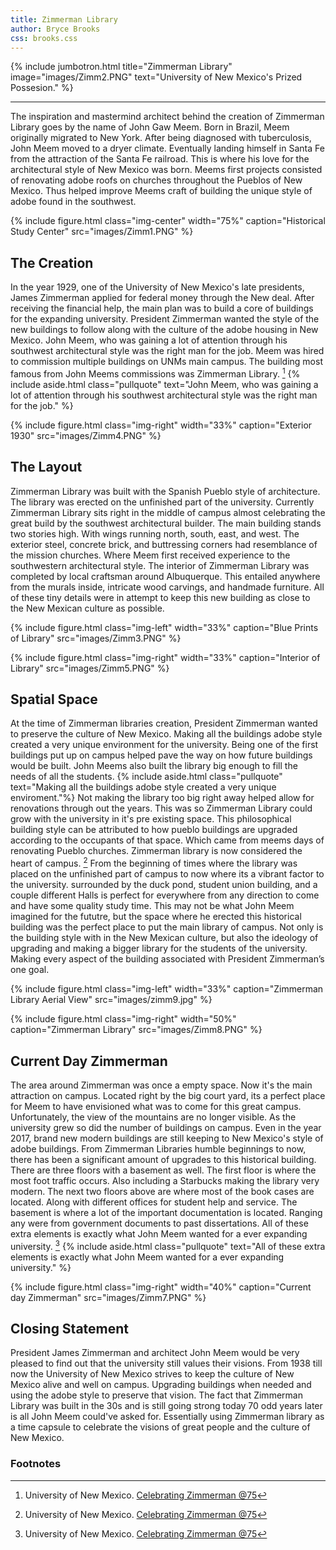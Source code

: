```yaml
---
title: Zimmerman Library
author: Bryce Brooks
css: brooks.css
---
```

{% include jumbotron.html
title="Zimmerman Library"
image="images/Zimm2.PNG"
text="University of New Mexico's Prized Possesion."
%}

***

The inspiration and mastermind architect behind the creation of Zimmerman Library goes by the name of John Gaw Meem. Born in Brazil, Meem originally migrated to New York. After being diagnosed with tuberculosis, John Meem moved to a dryer climate. Eventually landing himself in Santa Fe from the attraction of the Santa Fe railroad. This is where his love for the architectural style of New Mexico was born. Meems first projects consisted of renovating adobe roofs on churches throughout the Pueblos of New Mexico. Thus helped improve Meems craft of building the unique style of adobe found in the southwest.

{% include figure.html
  class="img-center"
  width="75%"
  caption="Historical Study Center"
  src="images/Zimm1.PNG" %}

  
## The Creation

In the year 1929, one of the University of New Mexico's late presidents, James Zimmerman applied for federal money through the New deal. After receiving the financial help, the main plan was to build a core of buildings for the expanding university. President Zimmerman wanted the style of the new buildings to follow along with the culture of the adobe housing in New Mexico. John Meem, who was gaining a lot of attention through his southwest architectural style was the right man for the job. Meem was hired to commission multiple buildings on UNMs main campus. The building most famous from John Meems commissions was Zimmerman Library. [^source1]
{% include aside.html
  class="pullquote"
  text="John Meem, who was gaining a lot of attention through his southwest architectural style was the right man for the job."
  %}


{% include figure.html
  class="img-right"
  width="33%"
  caption="Exterior 1930"
  src="images/Zimm4.PNG"
%}

## The Layout

Zimmerman Library was built with the Spanish Pueblo style of architecture. The library was erected on the unfinished part of the university. Currently Zimmerman Library sits right in the middle of campus almost celebrating the great build by the southwest architectural builder. The main building stands two stories high. With wings running north, south, east, and west. The exterior steel, concrete brick, and buttressing corners had resemblance of the mission churches. Where Meem first received experience to the southwestern architectural style. The interior of Zimmerman Library was completed by local craftsman around Albuquerque. This entailed anywhere from the murals inside, intricate wood carvings, and handmade furniture. All of these tiny details were in attempt to keep this new building as close to the New Mexican culture as possible.

{% include figure.html
  class="img-left"
  width="33%"
  caption="Blue Prints of Library"
  src="images/Zimm3.PNG"
%}


{% include figure.html
  class="img-right"
  width="33%"
  caption="Interior of Library"
  src="images/Zimm5.PNG"
%}

## Spatial Space

At the time of Zimmerman libraries creation, President Zimmerman wanted to preserve the culture of New Mexico. Making all the buildings adobe style created a very unique environment for the university. Being one of the first buildings put up on campus helped pave the way on how future buildings would be built. John Meems also built the library big enough to fill the needs of all the students. {% include aside.html class="pullquote" text="Making all the buildings adobe style created a very unique enviroment."%} Not making the library too big right away helped allow for renovations through out the years. This was so Zimmerman Library could grow with the university in it's pre existing space. This philosophical building style can be attributed to how pueblo buildings are upgraded according to the occupants of that space. Which came from meems days of renovating Pueblo churches. Zimmerman library is now considered the heart of campus. [^source1] From the beginning of times where the library was placed on the unfinished part of campus to now where its a vibrant factor to the university. surrounded by the duck pond, student union building, and a couple different Halls is perfect for everywhere from any direction to come and have some quality study time. This may not be what John Meem imagined for the fututre, but the space where he erected this historical building was the perfect place to put the main library of campus. Not only is the building style with in the New Mexican culture, but also the ideology of upgrading and making a bigger library for the students of the university. Making every aspect of the building associated with President Zimmerman’s one goal.



{% include figure.html
  class="img-left"
  width="33%"
  caption="Zimmerman Library Aerial View"
  src="images/zimm9.jpg"
%}

{% include figure.html
class="img-right"
width="50%"
caption="Zimmerman Library"
src="images/Zimm8.PNG"
%}



## Current Day Zimmerman

The area around Zimmerman was once a empty space. Now it's the main attraction on campus. Located right by the big court yard, its a perfect place for Meem to have envisioned what was to come for this great campus. Unfortunately, the view of the mountains are no longer visible. As the university grew so did the number of buildings on campus. Even in the year 2017, brand new modern buildings are still keeping to New Mexico's style of adobe buildings. From Zimmerman Libraries humble beginnings to now, there has been a significant amount of upgrades to this historical building. There are three floors with a basement as well. The first floor is where the most foot traffic occurs. Also including a Starbucks making the library very modern. The next two floors above are where most of the book cases are located. Along with different offices for student help and service. The basement is where a lot of the important documentation is located. Ranging any were from government documents to past dissertations. All of these extra elements is exactly what John Meem wanted for a ever expanding university. [^source1]
{% include aside.html
  class="pullquote"
  text="All of these extra elements is exactly what John Meem wanted for a ever expanding university."
  %}


{% include figure.html
  class="img-right"
  width="40%"
  caption="Current day Zimmerman"
  src="images/Zimm7.PNG"
%}

## Closing Statement

President James Zimmerman and architect John Meem would be very pleased to find out that the university still values their visions. From 1938 till now the University of New Mexico strives to keep the culture of New Mexico alive and well on campus. Upgrading buildings when needed and using the adobe style to preserve that vision. The fact that Zimmerman Library was built in the 30s and is still going strong today 70 odd years later is all John Meem could've asked for. Essentially using Zimmerman library as a time capsule to celebrate the visions of great people and the culture of New Mexico.

### Footnotes
[^source1]: University of New Mexico. [Celebrating Zimmerman @75](http://library.unm.edu/zimmerman75/index.php)

